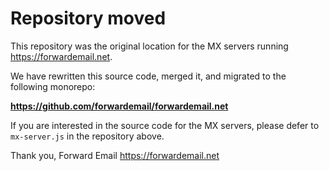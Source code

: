 
# Repository moved

This repository was the original location for the MX servers running https://forwardemail.net.

We have rewritten this source code, merged it, and migrated to the following monorepo:

**<https://github.com/forwardemail/forwardemail.net>**

If you are interested in the source code for the MX servers, please defer to `mx-server.js` in the repository above.

Thank you,
Forward Email
<https://forwardemail.net>
